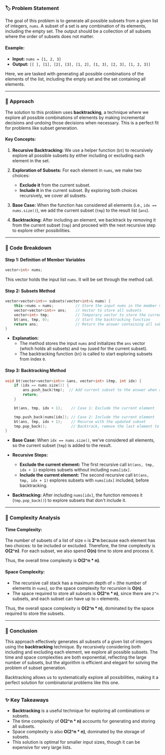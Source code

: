 ### 🏷️ **Problem Statement**

The goal of this problem is to generate all possible subsets from a given list of integers, `nums`. A subset of a set is any combination of its elements, including the empty set. The output should be a collection of all subsets where the order of subsets does not matter.

#### Example:
- **Input:** `nums = [1, 2, 3]`
- **Output:** `[[ ], [1], [2], [3], [1, 2], [1, 3], [2, 3], [1, 2, 3]]`

Here, we are tasked with generating all possible combinations of the elements of the list, including the empty set and the set containing all elements.

---

### 🧠 **Approach**

The solution to this problem uses **backtracking**, a technique where we explore all possible combinations of elements by making incremental decisions and undoing those decisions when necessary. This is a perfect fit for problems like subset generation.

#### Key Concepts:
1. **Recursive Backtracking:** 
   We use a helper function (`bt`) to recursively explore all possible subsets by either including or excluding each element in the set.

2. **Exploration of Subsets:**
   For each element in `nums`, we make two choices:
   - **Exclude it** from the current subset.
   - **Include it** in the current subset.
   By exploring both choices recursively, we cover all subsets.

3. **Base Case:**
   When the function has considered all elements (i.e., `idx == nums.size()`), we add the current subset (`tmp`) to the result list (`ans`).

4. **Backtracking:** 
   After including an element, we backtrack by removing it from the current subset (`tmp`) and proceed with the next recursive step to explore other possibilities.

---

### 📝 **Code Breakdown**

#### Step 1: Definition of Member Variables
```cpp
vector<int> nums;
```
This vector holds the input list `nums`. It will be set through the method call.

#### Step 2: Subsets Method
```cpp
vector<vector<int>> subsets(vector<int>& nums) {
    this->nums = nums;          // Store the input nums in the member variable
    vector<vector<int>> ans;    // Vector to store all subsets
    vector<int> tmp;            // Temporary vector to store the current subset
    bt(ans, tmp, 0);            // Start the backtracking function
    return ans;                 // Return the answer containing all subsets
}
```
- **Explanation:**
  - The method stores the input `nums` and initializes the `ans` vector (which holds all subsets) and `tmp` (used for the current subset).
  - The backtracking function (`bt`) is called to start exploring subsets from index `0`.
  
#### Step 3: Backtracking Method
```cpp
void bt(vector<vector<int>> &ans, vector<int> &tmp, int idx) {
    if (idx == nums.size()) {
        ans.push_back(tmp);  // Add current subset to the answer when all elements are considered
        return;
    }

    bt(ans, tmp, idx + 1);    // Case 1: Exclude the current element

    tmp.push_back(nums[idx]); // Case 2: Include the current element
    bt(ans, tmp, idx + 1);    // Recurse with the updated subset
    tmp.pop_back();           // Backtrack, remove the last element to explore other possibilities
}
```
- **Base Case:** When `idx == nums.size()`, we've considered all elements, so the current subset (`tmp`) is added to the result.
  
- **Recursive Steps:**
  - **Exclude the current element:** The first recursive call `bt(ans, tmp, idx + 1)` explores subsets without including `nums[idx]`.
  - **Include the current element:** The second recursive call `bt(ans, tmp, idx + 1)` explores subsets with `nums[idx]` included, before backtracking.

- **Backtracking:** After including `nums[idx]`, the function removes it (`tmp.pop_back()`) to explore subsets that don't include it.

---

### 🧮 **Complexity Analysis**

#### Time Complexity:
The number of subsets of a list of size `n` is **2^n** because each element has two choices: to be included or excluded. Therefore, the time complexity is **O(2^n)**. For each subset, we also spend **O(n)** time to store and process it.

Thus, the overall time complexity is **O(2^n * n)**.

#### Space Complexity:
- The recursive call stack has a maximum depth of `n` (the number of elements in `nums`), so the space complexity for recursion is **O(n)**.
- The space required to store all subsets is **O(2^n * n)**, since there are `2^n` subsets, and each subset can have up to `n` elements.

Thus, the overall space complexity is **O(2^n * n)**, dominated by the space required to store the subsets.

---

### 🎯 **Conclusion**

This approach effectively generates all subsets of a given list of integers using the **backtracking** technique. By recursively considering both including and excluding each element, we explore all possible subsets. The time and space complexities are both exponential, reflecting the large number of subsets, but the algorithm is efficient and elegant for solving the problem of subset generation.

Backtracking allows us to systematically explore all possibilities, making it a perfect solution for combinatorial problems like this one.

---

### ✨ **Key Takeaways**
- **Backtracking** is a useful technique for exploring all combinations or subsets.
- The time complexity of **O(2^n * n)** accounts for generating and storing all subsets.
- Space complexity is also **O(2^n * n)**, dominated by the storage of subsets.
- This solution is optimal for smaller input sizes, though it can be expensive for very large lists.
